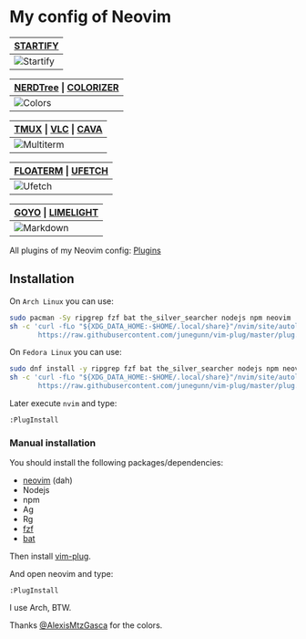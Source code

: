 # My config of Neovim

| [STARTIFY](https://github.com/mhinz/vim-startify.git) |
| -- |
| ![Startify](img/Startify.png) |

| [NERDTree](https://github.com/preservim/nerdtree.git) \| [COLORIZER](https://github.com/chrisbra/Colorizer.git) |
| -- |
| ![Colors](img/Colors.png)

| [TMUX](https://github.com/tmux/tmux) \|  [VLC](https://github.com/videolan/vlc.git) \| [CAVA](https://github.com/karlstav/cava.git)|
| -- |
| ![Multiterm](img/Multiterm.png) |

| [FLOATERM](https://github.com/voldikss/vim-floaterm) \| [UFETCH](https://gitlab.com/jschx/ufetch.git) |
| -- |
| ![Ufetch](img/Ufetch.png)

| [GOYO](https://github.com/junegunn/goyo.vim.git) \| [LIMELIGHT](https://github.com/junegunn/limelight.vim.git) |
| -- |
| ![Markdown](img/Markdown.png)

All plugins of my Neovim config: [Plugins](https://github.com/spawmc/Neovim-SFW/blob/main/env/plugins.vim)

## Installation

On `Arch Linux` you can use:
```bash
sudo pacman -Sy ripgrep fzf bat the_silver_searcher nodejs npm neovim
sh -c 'curl -fLo "${XDG_DATA_HOME:-$HOME/.local/share}"/nvim/site/autoload/plug.vim --create-dirs \
       https://raw.githubusercontent.com/junegunn/vim-plug/master/plug.vim'
```

On `Fedora Linux` you can use:
```bash
sudo dnf install -y ripgrep fzf bat the_silver_searcher nodejs npm neovim
sh -c 'curl -fLo "${XDG_DATA_HOME:-$HOME/.local/share}"/nvim/site/autoload/plug.vim --create-dirs \
       https://raw.githubusercontent.com/junegunn/vim-plug/master/plug.vim'
```

Later execute `nvim` and type:
```code
:PlugInstall
```

### Manual installation

You should install the following packages/dependencies:

- [neovim](https://neovim.io) (dah)
- Nodejs
- npm
- Ag
- Rg
- [fzf](https://github.com/junegunn/fzf)
- [bat](https://github.com/sharkdp/bat)

Then install [vim-plug](https://github.com/junegunn/vim-plug#Installation).

And open neovim and type:
```
:PlugInstall
```

I use Arch, BTW.

Thanks [@AlexisMtzGasca](https://github.com/AlexisMtzGasca) for the colors.